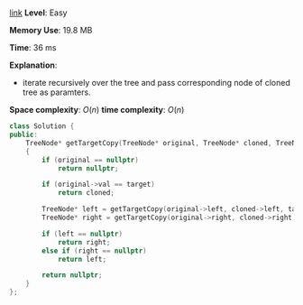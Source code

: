 # 

[link]()
**Level**: Easy 

**Memory Use**:  19.8 MB

**Time**: 36 ms

**Explanation**:
-   iterate recursively over the tree and pass corresponding node of cloned tree as paramters.

**Space complexity**: $O(n)$
**time complexity**: $O(n)$

```cpp
class Solution {
public:
    TreeNode* getTargetCopy(TreeNode* original, TreeNode* cloned, TreeNode* target)
    {
        if (original == nullptr)
            return nullptr;

        if (original->val == target)
            return cloned;

        TreeNode* left = getTargetCopy(original->left, cloned->left, target);
        TreeNode* right = getTargetCopy(original->right, cloned->right, target);

        if (left == nullptr)
            return right;
        else if (right == nullptr)
            return left;

        return nullptr;
    }
};

```


